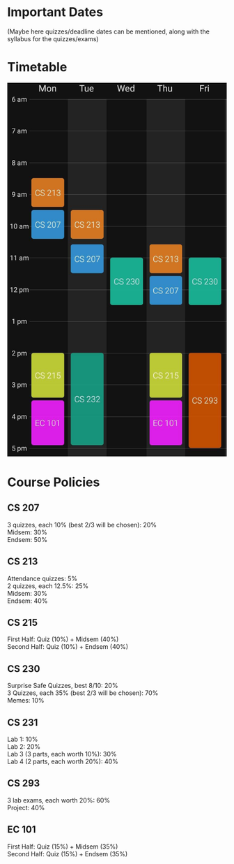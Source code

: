 # Important Dates

(Maybe here quizzes/deadline dates can be mentioned, along with the syllabus for the quizzes/exams)

# Timetable

![TIMETABLE](timetable.jpg)

# Course Policies

## CS 207

3 quizzes, each 10% (best 2/3 will be chosen): 20% \
Midsem: 30% \
Endsem: 50%

## CS 213

Attendance quizzes: 5% \
2 quizzes, each 12.5%: 25% \
Midsem: 30% \
Endsem: 40%

## CS 215

First Half: Quiz (10%) + Midsem (40%) \
Second Half: Quiz (10%) + Endsem (40%)

## CS 230

Surprise Safe Quizzes, best 8/10: 20% \
3 Quizzes, each 35% (best 2/3 will be chosen): 70% \
Memes: 10%

## CS 231

Lab 1: 10% \
Lab 2: 20% \
Lab 3 (3 parts, each worth 10%): 30% \
Lab 4 (2 parts, each worth 20%): 40%

## CS 293

3 lab exams, each worth 20%: 60% \
Project: 40%

## EC 101

First Half: Quiz (15%) + Midsem (35%) \
Second Half: Quiz (15%) + Endsem (35%)
